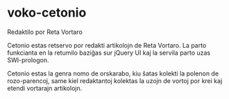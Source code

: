 # voko-cetonio
Redaktilo por Reta Vortaro

Cetonio estas retservo por redakti artikolojn de Reta Vortaro. La parto funkcianta en la retumilo baziĝas sur jQuery UI kaj la servila parto uzas SWI-prologon.

Cetonio estas la genra nomo de orskarabo, kiu ŝatas kolekti la polenon de rozo-parencoj, same kiel redaktantoj kolektas la uzojn de vortoj por krei kaj etendi vortarajn artikolojn.

